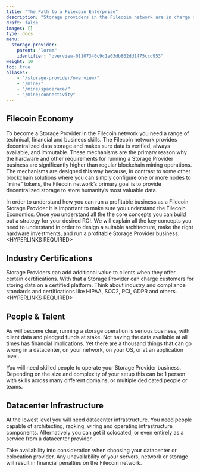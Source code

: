 ```yaml
---
title: "The Path to a Filecoin Enterprise"
description: "Storage providers in the Filecoin network are in charge of storing, providing content and issuing new blocks."
draft: false
images: []
type: docs
menu:
  storage-provider:
    parent: "lorem"
    identifier: "overview-01107340c9c1e03db862dd1475ccd953"
weight: 10
toc: true
aliases:
    - "/storage-provider/overview/"
    - "/mine/"
    - "/mine/spacerace/"
    - "/mine/connectivity"
---
```



## **Filecoin Economy**

To become a Storage Provider in the Filecoin network you need a range of technical, financial and business skills. The Filecoin network provides decentralized data storage and makes sure data is verified, always available, and immutable. These mechanisms are the primary reason why the hardware and other requirements for running a Storage Provider business are significantly higher than regular blockchain mining operations. The mechanisms are designed this way because, in contrast to some other blockchain solutions where you can simply configure one or more nodes to “mine” tokens, the Filecoin network’s primary goal is to provide decentralized storage to store humanity’s most valuable data.

In order to understand how you can run a profitable business as a Filecoin Storage Provider it is important to make sure you understand the Filecoin Economics. Once you understand all the the core concepts you can build out a strategy for your desired ROI. We will explain all the key concepts you need to understand in order to design a suitable architecture, make the right hardware investments, and run a profitable Storage Provider business. &lt;HYPERLINKS REQUIRED>


## **Industry Certifications**

Storage Providers can add additional value to clients when they offer certain certifications. With that a Storage Provider can charge customers for storing data on a certified platform. Think about industry and compliance standards and certifications like HIPAA, SOC2, PCI, GDPR and others. &lt;HYPERLINKS REQUIRED>


## **People & Talent**

As will become clear, running a storage operation is serious business, with client data and pledged funds at stake. Not having the data available at all times has financial implications. Yet there are a thousand things that can go wrong in a datacenter, on your network, on your OS, or at an application level.

You will need skilled people to operate your Storage Provider business. Depending on the size and complexity of your setup this can be 1 person with skills across many different domains, or multiple dedicated people or teams.


## **Datacenter Infrastructure**

At the lowest level you will need datacenter infrastructure. You need people capable of architecting, racking, wiring and operating infrastructure components. Alternatively you can get it colocated, or even entirely as a service from a datacenter provider.

Take availability into consideration when choosing your datacenter or colocation provider. Any unavailability of your servers, network or storage will result in financial penalties on the Filecoin network.